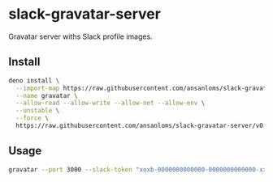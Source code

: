 # slack-gravatar-server

Gravatar server withs Slack profile images.

## Install

```bash
deno install \
  --import-map https://raw.githubusercontent.com/ansanloms/slack-gravatar-server/v0.1.0/deno.json \
  --name gravatar \
  --allow-read --allow-write --allow-net --allow-env \
  --unstable \
  --force \
  https://raw.githubusercontent.com/ansanloms/slack-gravatar-server/v0.1.0/start.ts
```

## Usage

```bash
gravatar --port 3000 --slack-token "xoxb-0000000000000-0000000000000-xxxxxxxxxxxxxxxxxxxxxxxx"
```
